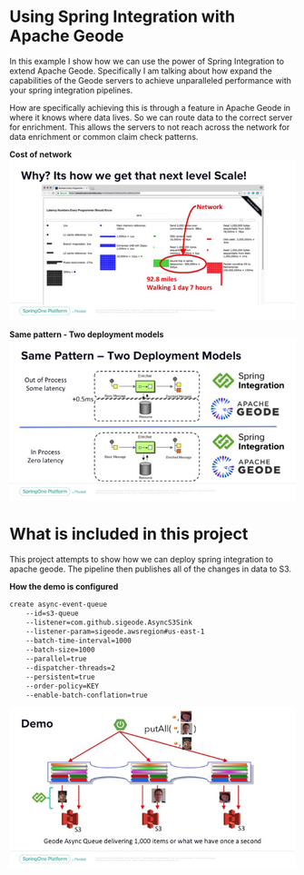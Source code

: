 # Using Spring Integration with Apache Geode

In this example I show how we can use the power of Spring Integration to extend Apache Geode.   Specifically I am talking about how expand the capabilities of the Geode servers to achieve unparalleled performance with your spring integration pipelines.

How are specifically achieving this is through a feature in Apache Geode in where it knows where data lives.   So we can route data to the correct server for enrichment.   This allows the servers to not reach across the network for data enrichment or common claim check patterns.

**Cost of network**
![Cost of Network](images/network_latency.jpg)

**Same pattern - Two deployment models**
![Same pattern - Two deployment models](images/same_pattern_two_deployment_models.jpg)

# What is included in this project

This project attempts to show how we can deploy spring integration to apache geode.   The pipeline then publishes all of the changes in data to S3.

**How the demo is configured**

```
create async-event-queue 
    --id=s3-queue 
    --listener=com.github.sigeode.AsyncS3Sink
    --listener-param=sigeode.awsregion#us-east-1 
    --batch-time-interval=1000 
    --batch-size=1000
    --parallel=true 
    --dispatcher-threads=2
    --persistent=true 
    --order-policy=KEY
    --enable-batch-conflation=true
```

![How the demo is configured](images/queue_configuration.jpg)


